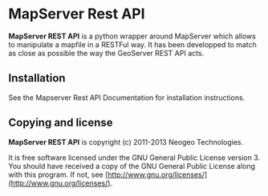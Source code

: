 # MapServer Rest API

**MapServer REST API** is a python wrapper around MapServer which allows to
manipulate a mapfile in a RESTFul way. It has been developped to match as 
close as possible the way the GeoServer REST API acts.

## Installation

See the Mapserver Rest API Documentation for installation instructions.

## Copying and license

**MapServer REST API** is copyright (c) 2011-2013 Neogeo Technologies.

It is free software licensed under the GNU General Public License version 3.
You should have received a copy of the GNU General Public License along with
this program. If not, see [http://www.gnu.org/licenses/](http://www.gnu.org/licenses/).